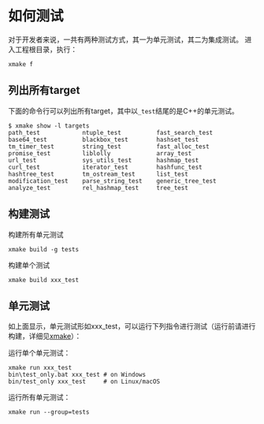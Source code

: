 # 如何测试
对于开发者来说，一共有两种测试方式，其一为单元测试，其二为集成测试。
进入工程根目录，执行：
```
xmake f
```

## 列出所有target
下面的命令行可以列出所有target，其中以`_test`结尾的是C++的单元测试。
``` shell
$ xmake show -l targets
path_test            ntuple_test          fast_search_test
base64_test          blackbox_test        hashset_test
tm_timer_test        string_test          fast_alloc_test
promise_test         liblolly             array_test
url_test             sys_utils_test       hashmap_test
curl_test            iterator_test        hashfunc_test
hashtree_test        tm_ostream_test      list_test
modification_test    parse_string_test    generic_tree_test
analyze_test         rel_hashmap_test     tree_test
```

## 构建测试

构建所有单元测试
```
xmake build -g tests
```
构建单个测试
```
xmake build xxx_test
```

## 单元测试
如上面显示，单元测试形如xxx_test，可以运行下列指令进行测试（运行前请进行构建，详细见[xmake](https://xmake.io)）：

运行单个单元测试：
```
xmake run xxx_test
bin\test_only.bat xxx_test # on Windows
bin/test_only xxx_test     # on Linux/macOS
```

运行所有单元测试：
```
xmake run --group=tests
```

